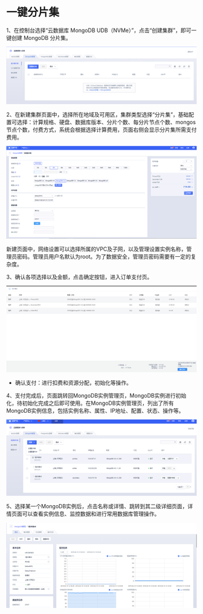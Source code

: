 # 一键分片集

1、在控制台选择“云数据库 MongoDB UDB（NVMe）”，点击“创建集群”，即可一键创建 MongoDB 分片集。

![image](/images/fubenji1.png)

2、在新建集群页面中，选择所在地域及可用区，集群类型选择“分片集”，基础配置可选择：计算规格、硬盘、数据库版本、分片个数、每分片节点个数、mongos节点个数，付费方式，系统会根据选择计算费用，页面右侧会显示分片集所需支付费用。

![image](/images/mongodbv405.png)

新建页面中，网络设置可以选择所属的VPC及子网，以及管理设置实例名称，管理员密码。管理员用户名默认为root。为了数据安全，管理员密码需要有一定的复杂度。

3、确认各项选择以及金额，点击确定按钮，进入订单支付页。

![image](/images//mongodbv407.png)

  - 确认支付：进行扣费和资源分配，初始化等操作。

4、支付完成后，页面跳转回MongoDB实例管理页，MongoDB实例进行初始化，待初始化完成之后即可使用。在MongoDB实例管理页，列出了所有MongoDB实例信息，包括实例名称、属性、IP地址、配置、状态、操作等。

![image](/images/mongodbv401.png)

5、选择某一个MongoDB实例后，点击名称或详情、跳转到其二级详细页面，详情页面可以查看实例信息、监控数据和进行常用数据库管理操作。

![image](/images/mongodbv404.png)
